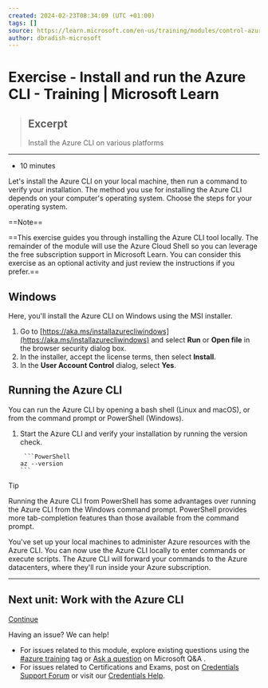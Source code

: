 ```yaml
---
created: 2024-02-23T08:34:09 (UTC +01:00)
tags: []
source: https://learn.microsoft.com/en-us/training/modules/control-azure-services-with-cli/3-exercise-install-and-run-the-azure-cli?pivots=windows
author: dbradish-microsoft
---
```


# Exercise - Install and run the Azure CLI - Training | Microsoft Learn

> ## Excerpt
> Install the Azure CLI on various platforms

---
-   10 minutes

Let's install the Azure CLI on your local machine, then run a command to verify your installation. The method you use for installing the Azure CLI depends on your computer's operating system. Choose the steps for your operating system.

==Note==

==This exercise guides you through installing the Azure CLI tool locally. The remainder of the module will use the Azure Cloud Shell so you can leverage the free subscription support in Microsoft Learn. You can consider this exercise as an optional activity and just review the instructions if you prefer.==

## Windows

Here, you'll install the Azure CLI on Windows using the MSI installer.

1.  Go to [https://aka.ms/installazurecliwindows](https://aka.ms/installazurecliwindows) and select **Run** or **Open file** in the browser security dialog box.
2.  In the installer, accept the license terms, then select **Install**.
3.  In the **User Account Control** dialog, select **Yes**.

## Running the Azure CLI

You can run the Azure CLI by opening a bash shell (Linux and macOS), or from the command prompt or PowerShell (Windows).

1.  Start the Azure CLI and verify your installation by running the version check.
  
		 ```PowerShell
	    az --version
        ```

Tip

Running the Azure CLI from PowerShell has some advantages over running the Azure CLI from the Windows command prompt. PowerShell provides more tab-completion features than those available from the command prompt.

You've set up your local machines to administer Azure resources with the Azure CLI. You can now use the Azure CLI locally to enter commands or execute scripts. The Azure CLI will forward your commands to the Azure datacenters, where they'll run inside your Azure subscription.

___

## Next unit: Work with the Azure CLI

[Continue](https://learn.microsoft.com/en-us/training/modules/control-azure-services-with-cli/4-work-with-the-cli/)

Having an issue? We can help!

-   For issues related to this module, explore existing questions using the [#azure training](https://aka.ms/azure-fundamentals-qna) tag or [Ask a question](https://aka.ms/qnaaztraining) on Microsoft Q&A .
-   For issues related to Certifications and Exams, post on [Credentials Support Forum](https://aka.ms/pilot-certifications-forums) or visit our [Credentials Help](https://aka.ms/pilot-cert-help).
